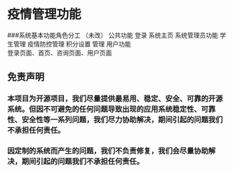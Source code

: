 # 疫情管理功能
###系统基本功能角色分工 （未改）
  公共功能
    登录
    系统主页
    系统管理员功能 
    学生管理
    疫情防控管理
    积分设置 
    管理
  用户功能  
	  登录页面、首页、咨询页面、用户页面



## 免责声明
### 本项目为开源项目，我们尽量提供最易用、稳定、安全、可靠的开源系统。但因不可避免的任何问题导致出现的应用系统稳定性、可靠性、安全性等一系列问题，我们尽力协助解决，期间引起的问题我们不承担任何责任。
### 因定制的系统而产生的问题，我们不负责修复，我们会尽量协助解决，期间引起的问题我们不承担任何责任。

